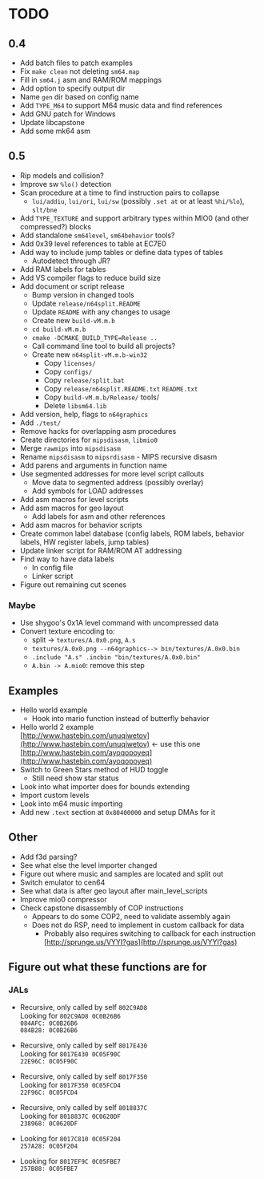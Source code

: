 # TODO

## 0.4
- Add batch files to patch examples
- Fix `make clean` not deleting `sm64.map`
- Fill in `sm64.j` asm and RAM/ROM mappings
- Add option to specify output dir
- Name `gen` dir based on config name
- Add `TYPE_M64` to support M64 music data and find references
- Add GNU patch for Windows
- Update libcapstone
- Add some mk64 asm

## 0.5
- Rip models and collision?
- Improve sw `%lo()` detection
- Scan procedure at a time to find instruction pairs to collapse
  - `lui/addiu`, `lui/ori`, `lui/sw` (possibly `.set at` or at least `%hi/%lo`), `slt/bne`
- Add `TYPE_TEXTURE` and support arbitrary types within MIO0 (and other compressed?) blocks
- Add standalone `sm64level`, `sm64behavior` tools?
- Add 0x39 level references to table at EC7E0
- Add way to include jump tables or define data types of tables
  - Autodetect through JR?
- Add RAM labels for tables
- Add VS compiler flags to reduce build size
- Add document or script release
  - Bump version in changed tools
  - Update `release/n64split.README`
  - Update `README` with any changes to usage
  - Create new `build-vM.m.b`
  - `cd build-vM.m.b`
  - `cmake -DCMAKE_BUILD_TYPE=Release ..`
  - Call command line tool to build all projects?
  - Create new `n64split-vM.m.b-win32`
    - Copy `licenses/`
    - Copy `configs/`
    - Copy `release/split.bat`
    - Copy `release/n64split.README.txt` `README.txt`
    - Copy `build-vM.m.b/Release/` tools/
    - Delete `libsm64.lib`
- Add version, help, flags to `n64graphics`
- Add `./test/`
- Remove hacks for overlapping asm procedures
- Create directories for `mipsdisasm`, `libmio0`
- Merge `rawmips` into `mipsdisasm`
- Rename `mipsdisasm` to `mipsrdisasm` - MIPS recursive disasm
- Add parens and arguments in function name
- Use segmented addresses for more level script callouts
  - Move data to segmented address (possibly overlay)
  - Add symbols for LOAD addresses
- Add asm macros for level scripts
- Add asm macros for geo layout
  - Add labels for asm and other references
- Add asm macros for behavior scripts
- Create common label database (config labels, ROM labels, behavior labels, HW register labels, jump tables)
- Update linker script for RAM/ROM AT addressing
- Find way to have data labels
  - In config file
  - Linker script
- Figure out remaining cut scenes

### Maybe
- Use shygoo's 0x1A level command with uncompressed data
- Convert texture encoding to:
  - split → `textures/A.0x0.png`, `A.s`
  - `textures/A.0x0.png --n64graphics--> bin/textures/A.0x0.bin`
  - `.include "A.s" .incbin "bin/textures/A.0x0.bin"`
  - `A.bin -> A.mio0`: remove this step

## Examples
- Hello world example
  - Hook into mario function instead of butterfly behavior
- Hello world 2 example  
  [http://www.hastebin.com/unuqiwetov](http://www.hastebin.com/unuqiwetov) ← use this one  
  [http://www.hastebin.com/ayoqopoyeq](http://www.hastebin.com/ayoqopoyeq)
- Switch to Green Stars method of HUD toggle
  - Still need show star status
- Look into what importer does for bounds extending
- Import custom levels
- Look into m64 music importing
- Add new `.text` section at `0x80400000` and setup DMAs for it

## Other
- Add f3d parsing?
- See what else the level importer changed
- Figure out where music and samples are located and split out
- Switch emulator to cen64
- See what data is after geo layout after main_level_scripts
- Improve mio0 compressor
- Check capstone disassembly of COP instructions
  - Appears to do some COP2, need to validate assembly again
  - Does not do RSP, need to implement in custom callback for data
    - Probably also requires switching to callback for each instruction  
      [http://sprunge.us/VYYI?gas](http://sprunge.us/VYYI?gas)

## Figure out what these functions are for
### JALs
- Recursive, only called by self `802C9AD8`  
  Looking for `802C9AD8 0C0B26B6`  
  `084AFC: 0C0B26B6`  
  `084B28: 0C0B26B6`

- Recursive, only called by self `8017E430`  
  Looking for `8017E430 0C05F90C`  
  `22E96C: 0C05F90C`

- Recursive, only called by self `8017F350`  
  Looking for `8017F350 0C05FCD4`  
  `22F96C: 0C05FCD4`

- Recursive, only called by self `8018837C`  
  Looking for `8018837C 0C0620DF`  
  `238968: 0C0620DF`

- Looking for `8017C810 0C05F204`  
  `257A28: 0C05F204`

- Looking for `8017EF9C 0C05FBE7`  
  `257B88: 0C05FBE7`
